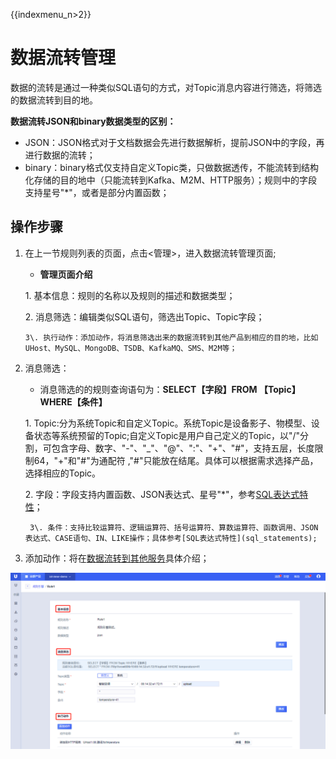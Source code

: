 {{indexmenu_n>2}}

# 数据流转管理
数据的流转是通过一种类似SQL语句的方式，对Topic消息内容进行筛选，将筛选的数据流转到目的地。

**数据流转JSON和binary数据类型的区别：**  

- JSON：JSON格式对于文档数据会先进行数据解析，提前JSON中的字段，再进行数据的流转；
- binary：binary格式仅支持自定义Topic类，只做数据透传，不能流转到结构化存储的目的地中（只能流转到Kafka、M2M、HTTP服务）；规则中的字段支持星号"*"，或者是部分内置函数；

## 操作步骤

1. 在上一节规则列表的页面，点击<管理>，进入数据流转管理页面;

     - **管理页面介绍**

	1\. 基本信息：规则的名称以及规则的描述和数据类型；

	2\. 消息筛选：编辑类似SQL语句，筛选出Topic、Topic字段；
   
       3\. 执行动作：添加动作，将消息筛选出来的数据流转到其他产品到相应的目的地，比如UHost、MySQL、MongoDB、TSDB、KafkaMQ、SMS、M2M等；
   

2. 消息筛选：

     - 消息筛选的的规则查询语句为：**SELECT【字段】FROM 【Topic】WHERE【条件】** 

	1\. Topic:分为系统Topic和自定义Topic。系统Topic是设备影子、物模型、设备状态等系统预留的Topic;自定义Topic是用户自己定义的Topic，以"/"分割，可包含字母、数字、"-"、"_"、"@"、":"、"+"、"#"，支持五层，长度限制64，"+"和"#"为通配符 ,"#"只能放在结尾。具体可以根据需求选择产品，选择相应的Topic。


	2\. 字段：字段支持内置函数、JSON表达式、星号"*"，参考[SQL表达式特性](sql_statements)；
   
        3\. 条件：支持比较运算符、逻辑运算符、括号运算符、算数运算符、函数调用、JSON表达式、CASE语句、IN、LIKE操作；具体参考[SQL表达式特性](sql_statements);

 



3. 添加动作：将在[数据流转到其他服务](data_forwarding)具体介绍；
	
   


![编辑规则](../../images/编辑规则.png)
